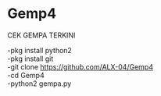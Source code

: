 # Gemp4
CEK GEMPA TERKINI 


-pkg install python2 <br>
-pkg install git <br>
-git clone https://github.com/ALX-04/Gemp4 <br>
-cd Gemp4 <br>
-python2 gempa.py 
